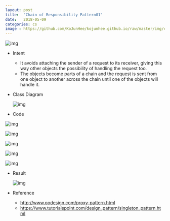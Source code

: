 ```yaml
---
layout: post
title:  "Chain of Responsibility Pattern01"
date:   2018-05-09
categories: cs
image : https://github.com/KoJunHee/kojunhee.github.io/raw/master/img/cs_img.jpg
---
```


![img](https://github.com/KoJunHee/kojunhee.github.io/raw/master/img/corrr.png)

- Intent

  - It avoids attaching the sender of a request to its receiver, giving this way other objects the possibility of handling the request too.
  - The objects become parts of a chain and the request is sent from one object to another across the chain until one of the objects will handle it.

- Class Diagram

  ![img](https://github.com/KoJunHee/kojunhee.github.io/raw/master/img/corUML.png)


- Code

![img](https://github.com/KoJunHee/kojunhee.github.io/raw/master/img/cor01.png)

![img](https://github.com/KoJunHee/kojunhee.github.io/raw/master/img/cor02.png)

![img](https://github.com/KoJunHee/kojunhee.github.io/raw/master/img/cor03.png)

![img](https://github.com/KoJunHee/kojunhee.github.io/raw/master/img/cor04.png)

![img](https://github.com/KoJunHee/kojunhee.github.io/raw/master/img/cor05.png)

- Result

  ![img](https://github.com/KoJunHee/kojunhee.github.io/raw/master/img/cor06.png)

- Reference

  - <http://www.oodesign.com/proxy-pattern.html>
  - <https://www.tutorialspoint.com/design_pattern/singleton_pattern.html>



